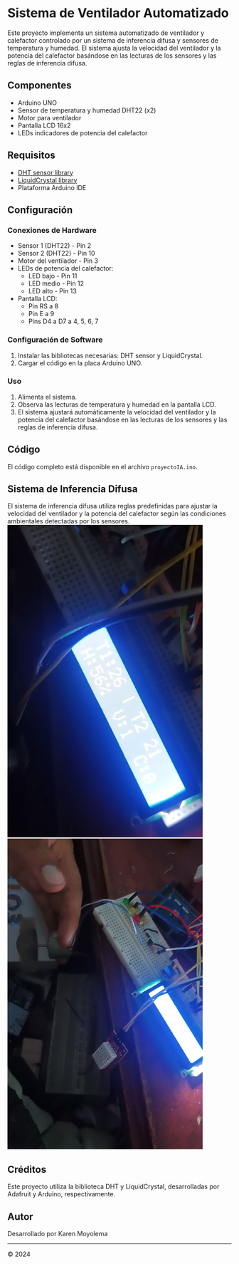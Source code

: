 # Sistema de Ventilador Automatizado

Este proyecto implementa un sistema automatizado de ventilador y calefactor controlado por un sistema de inferencia difusa y sensores de temperatura y humedad. El sistema ajusta la velocidad del ventilador y la potencia del calefactor basándose en las lecturas de los sensores y las reglas de inferencia difusa.

## Componentes

- Arduino UNO
- Sensor de temperatura y humedad DHT22 (x2)
- Motor para ventilador
- Pantalla LCD 16x2
- LEDs indicadores de potencia del calefactor

## Requisitos

- [DHT sensor library](https://github.com/adafruit/DHT-sensor-library)
- [LiquidCrystal library](https://www.arduino.cc/en/Reference/LiquidCrystal)
- Plataforma Arduino IDE

## Configuración

### Conexiones de Hardware

- Sensor 1 (DHT22) - Pin 2
- Sensor 2 (DHT22) - Pin 10
- Motor del ventilador - Pin 3
- LEDs de potencia del calefactor:
  - LED bajo - Pin 11
  - LED medio - Pin 12
  - LED alto - Pin 13
- Pantalla LCD:
  - Pin RS a 8
  - Pin E a 9
  - Pins D4 a D7 a 4, 5, 6, 7

### Configuración de Software

1. Instalar las bibliotecas necesarias: DHT sensor y LiquidCrystal.
2. Cargar el código en la placa Arduino UNO.

### Uso

1. Alimenta el sistema.
2. Observa las lecturas de temperatura y humedad en la pantalla LCD.
3. El sistema ajustará automáticamente la velocidad del ventilador y la potencia del calefactor basándose en las lecturas de los sensores y las reglas de inferencia difusa.

## Código

El código completo está disponible en el archivo `proyectoIA.ino`.

## Sistema de Inferencia Difusa

El sistema de inferencia difusa utiliza reglas predefinidas para ajustar la velocidad del ventilador y la potencia del calefactor según las condiciones ambientales detectadas por los sensores.
![Pantalla LCD](img/pantalla.png)
![Ventilador](img/ventilador.png)


## Créditos

Este proyecto utiliza la biblioteca DHT y LiquidCrystal, desarrolladas por Adafruit y Arduino, respectivamente.

## Autor

Desarrollado por Karen Moyolema

---

© 2024 
